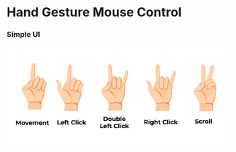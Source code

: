 # Hand Gesture Mouse Control
 
### Simple UI
<img src='https://github.com/VrushabhTawde/Hand-Gesture-Mouse-ai/blob/master/gestures.jpg'>
